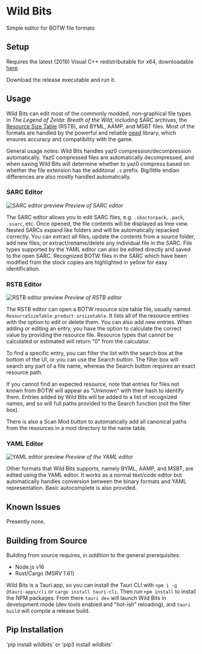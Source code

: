 # Wild Bits
Simple editor for BOTW file formats

## Setup

Requires the latest (2019) Visual C++ redistributable for x64, downloadable 
[here](https://aka.ms/vs/16/release/vc_redist.x64.exe).

Download the release executable and run it.

## Usage

Wild Bits can edit most of the commonly modded, non-graphical file types in
*The Legend of Zelda: Breath of the Wild*, including SARC archives, the
[Resource Size Table](https://zeldamods.org/wiki/Resource_system#Resource_size_table)
(RSTB), and BYML, AAMP, and MSBT files. Most of the formats are handled by the
powerful and reliable [oead](https://github.com/zeldamods/oead) library, which
ensures accuracy and compatibility with the game.

General usage notes: Wild Bits handles yaz0 compression/decompression
automatically. Yaz0 compressed files are automatically decompressed, and when
saving Wild Bits will determine whether to yaz0 compress based on whether the
file extension has the additonal `.s` prefix. Big/little endian differences are
also mostly handled automatically.

### SARC Editor

![SARC editor preview](https://i.imgur.com/iRG9HYf.png)
*Preview of SARC editor*

The SARC editor allows you to edit SARC files, e.g. `.sbactorpack`, `.pack`,
`.ssarc`, etc. Once opened, the file contents will be displayed as tree view.
Nested SARCs expand like folders and will be automatically repacked correctly.
You can extract all files, update the contents from a source folder, add new
files, or extract/rename/delete any individual file in the SARC. File types
supported by the YAML editor can also be edited directly and saved to the open
SARC. Recognized BOTW files in the SARC which have been modified from the stock
copies are highlighted in yellow for easy identification.

### RSTB Editor

![RSTB editor preview](https://i.imgur.com/fS8zVnt.png)
*Preview of RSTB editor*

The RSTB editor can open a BOTW resource size table file, usually named
`ResourceSizeTable.product.srsizetable`. It lists all of the resource entries
with the option to edit or delete them. You can also add new entries. When
adding or editing an entry, you have the option to calculate the correct value
by providing the resource file. Resource types that cannot be calculated or
estimated will return "0" from the calculator.

To find a specific entry, you can filter the list with the search box at the
bottom of the UI, or you can use the Search button. The filter box will search
any part of a file name, whereas the Search button requires an exact resource
path.

If you cannot find an expected resource, note that entries for files not known
from BOTW will appear as "Unknown" with their hash to identify them. Entries
added by Wild Bits will be added to a list of recognized names, and so will full
paths provided to the Search function (*not* the filter box).

There is also a Scan Mod button to automatically add all canonical paths from
the resources in a mod directory to the name table.

### YAML Editor

![YAML editor preview](https://i.imgur.com/AamxY5Q.png)
*Preview of the YAML editor*

Other formats that Wild Bits supports, namely BYML, AAMP, and MSBT, are edited
using the YAML editor. It works as a normal text/code editor but automatically
handles conversion between the binary formats and YAML representation. Basic
autocomplete is also provided.

## Known Issues

Presently none.

## Building from Source

Building from source requires, in *addition* to the general prerequisites:

-   Node.js v16
-   Rust/Cargo (MSRV 1.61)

Wild Bits is a Tauri app, so you can install the Tauri CLI with `npm i -g @tauri-apps/cli` or `cargo install tauri-cli`. Then run `npm install` to install the NPM packages. From there `tauri dev` will launch Wild Bits in development mode (dev tools enabled and "hot-ish" reloading), and `tauri build` will compile a release build.

## Pip Installation 

'pip install wildbits' or 'pip3 install wildbits' 
